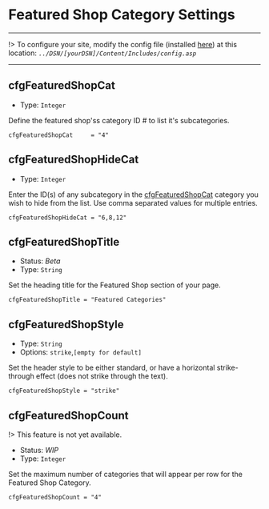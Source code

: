 # Featured Shop Category Settings
------------------------
!> To configure your site, modify the config file (installed [here](/setup?id=installation)) at this location: *`../DSN/[yourDSN]/Content/Includes/config.asp`*

---

## cfgFeaturedShopCat
- Type: `Integer`

Define the featured shop'ss category ID # to list it's subcategories. 

    cfgFeaturedShopCat     = "4"
    
## cfgFeaturedShopHideCat
- Type: `Integer`

Enter the ID(s) of any subcategory in the [cfgFeaturedShopCat](#cfgFeaturedShopCat) category you wish to hide from the list. Use comma separated values for multiple entries. 

    cfgFeaturedShopHideCat = "6,8,12"
    
## cfgFeaturedShopTitle
- Status: _Beta_
- Type: `String`

Set the heading title for the Featured Shop section of your page.

    cfgFeaturedShopTitle = "Featured Categories"
    
## cfgFeaturedShopStyle
- Type: `String`
- Options: `strike`,`[empty for default]`

Set the header style to be either standard, or have a horizontal strike-through effect (does not strike through the text).

    cfgFeaturedShopStyle = "strike"
    
## cfgFeaturedShopCount
!> This feature is not yet available.

- Status: _WIP_
- Type: `Integer`

Set the maximum number of categories that will appear per row for the Featured Shop Category.

    cfgFeaturedShopCount = "4"
